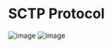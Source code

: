 # SCTP Protocol
![image](https://github.com/user-attachments/assets/4233176e-d698-477e-9040-483bbf4f7f62)
![image](https://github.com/user-attachments/assets/ca988ddd-0564-4e71-aa56-8d78d3703081)

